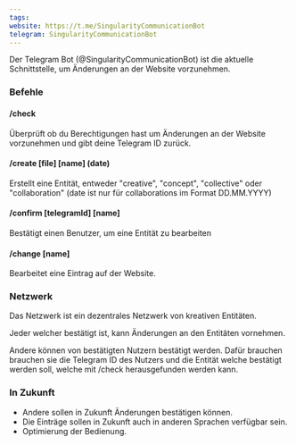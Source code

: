 ```yaml
---
tags: 
website: https://t.me/SingularityCommunicationBot
telegram: SingularityCommunicationBot
---
```

Der Telegram Bot (@SingularityCommunicationBot) ist die aktuelle Schnittstelle, um Änderungen an der Website vorzunehmen.
### Befehle
#### /check
Überprüft ob du Berechtigungen hast um Änderungen an der Website vorzunehmen und gibt deine Telegram ID zurück.
#### /create [file] [name] (date)
Erstellt eine Entität, entweder "creative", "concept", "collective" oder "collaboration" (date ist nur für collaborations im Format DD.MM.YYYY)
#### /confirm [telegramId] [name]
Bestätigt einen Benutzer, um eine Entität zu bearbeiten
#### /change [name]
Bearbeitet eine Eintrag auf der Website.
### Netzwerk
Das Netzwerk ist ein dezentrales Netzwerk von kreativen Entitäten.

Jeder welcher bestätigt ist, kann Änderungen an den Entitäten vornehmen.

Andere können von bestätigten Nutzern bestätigt werden. Dafür brauchen brauchen sie die Telegram ID des Nutzers und die Entität welche bestätigt werden soll, welche mit /check herausgefunden werden kann.
### In Zukunft
- Andere sollen in Zukunft Änderungen bestätigen können.
- Die Einträge sollen in Zukunft auch in anderen Sprachen verfügbar sein.
- Optimierung der Bedienung.